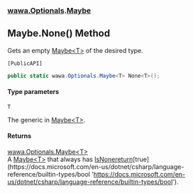 ### [wawa.Optionals](wawa.Optionals.md 'wawa.Optionals').[Maybe](Maybe.md 'wawa.Optionals.Maybe')

## Maybe.None<T>() Method

Gets an empty [Maybe&lt;T&gt;](Maybe{T}.md 'wawa.Optionals.Maybe<T>') of the desired type.<p/>`[PublicAPI]`

```csharp
public static wawa.Optionals.Maybe<T> None<T>();
```
#### Type parameters

<a name='wawa.Optionals.Maybe.None_T_().T'></a>

`T`

The generic in [Maybe&lt;T&gt;](Maybe{T}.md 'wawa.Optionals.Maybe<T>').

#### Returns
[wawa.Optionals.Maybe&lt;](Maybe{T}.md 'wawa.Optionals.Maybe<T>')[T](Maybe.None{T}.md#wawa.Optionals.Maybe.None_T_().T 'wawa.Optionals.Maybe.None<T>().T')[&gt;](Maybe{T}.md 'wawa.Optionals.Maybe<T>')  
A [Maybe&lt;T&gt;](Maybe{T}.md 'wawa.Optionals.Maybe<T>') that always has [IsNone](Maybe{T}.IsNone.md 'wawa.Optionals.Maybe<T>.IsNone')[return](https://docs.microsoft.com/en-us/dotnet/csharp/language-reference/keywords/return 'https://docs.microsoft.com/en-us/dotnet/csharp/language-reference/keywords/return')[true](https://docs.microsoft.com/en-us/dotnet/csharp/language-reference/builtin-types/bool 'https://docs.microsoft.com/en-us/dotnet/csharp/language-reference/builtin-types/bool').